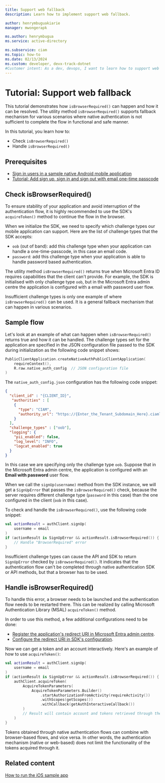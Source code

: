 ```yaml
---
title: Support web fallback
description: Learn how to implement support web fallback.

author: henrymbuguakiarie
manager: mwongerapk

ms.author: henrymbugua
ms.service: active-directory

ms.subservice: ciam
ms.topic: how-to
ms.date: 02/13/2024
ms.custom: developer, devx-track-dotnet
#Customer intent: As a dev, devops, I want to learn how to support web fallback.
---
```


# Tutorial: Support web fallback
 
This tutorial demonstrates how `isBrowserRequired()` can happen and how it can be resolved. The utility method `isBrowserRequired()` supports fallback mechanism for various scenarios where native authentication is not sufficient to complete the flow in functional and safe manner.
 
In this tutorial, you learn how to: 
 
- Check `isBrowserRequired()`
- Handle `isBrowserRequired()`
 
## Prerequisites 

- [Sign in users in a sample native Android mobile application](how-to-run-sample-android-app.md) 
- [Tutorial: Add sign up, sign in and sign out with email one-time passcode](tutorial-native-auth-android-sign-up-sign-in-sign-out.md) 
 
## Check isBrowserRequired()
 
To ensure stability of your application and avoid interruption of the authentication flow, it is highly recommended to use the SDK's `acquireToken()` method to continue the flow in the browser.
 
When we initialize the SDK, we need to specify which challenge types our mobile application can support. Here are the list of challenge types that the SDK accepts: 
 
- `oob` (out of band): add this challenge type when your application can handle a one-time-passcode, in this case an email code. 
- `password`: add this challenge type when your application is able to handle password based authentication. 
 
The utility method `isBrowserRequired()` returns true when Microsoft Entra ID requires capabilities that the client can't provide. For example, the SDK is initialised with only challenge type `oob`, but in the Microsoft Entra admin centre the application is configured with a email with password user flow. 
 
Insufficient challenge types is only one example of where `isBrowserRequired()` can be used. It is a general fallback mechanism that can happen in various scenarios. 
 
## Sample flow 
 
Let's look at an example of what can happen when `isBrowserRequired()` returns true and how it can be handled. The challenge types set for the application are specified in the JSON configuration file passed to the SDK during initialization as the following code snippet shows:
 
```kotlin 
PublicClientApplication.createNativeAuthPublicClientApplication( 
    requireContext(), 
    R.raw.native_auth_config  // JSON configuration file 
) 
``` 
 
The `native_auth_config.json` configuration has the following code snippet: 
 
```json 
{
  "client_id" : "{CLIENT_ID}",
   "authorities" : [
    {
      "type": "CIAM",
      "authority_url": "https://{Enter_the_Tenant_Subdomain_Here}.ciamlogin.com/{Enter_the_Tenant_Subdomain_Here}.onmicrosoft.com/"
    }
  ],
  "challenge_types" : ["oob"],
  "logging": {
    "pii_enabled": false,
    "log_level": "INFO",
    "logcat_enabled": true
  }
} 
``` 
 
In this case we are specifying only the challenge type `oob`. Suppose that in the Microsoft Entra admin centre, the application is configured with an **Email with password** user flow.  
 
When we call the `signUp(username)` method from the SDK instance, we will get a `SignUpError` that passes the `isBrowserRequired()` check, because the server requires different challenge type (`password` in this case) than the one configured in the client (`oob` in this case). 

To check and handle the `isBrowserRequired()`, use the following code snippet:
 
```kotlin 
val actionResult = authClient.signUp( 
    username = email 
) 
if (actionResult is SignUpError && actionResult.isBrowserRequired()) { 
    // Handle "BrowserRequired" error 
} 
``` 
 
Insufficient challenge types can cause the API and SDK to return `SignUpError` checked by `isBrowserRequired()`. It indicates that the authentication flow can't be completed through native authentication SDK or API methods, but that a browser has to be used. 
 
## Handle isBrowserRequired()
 
To handle this error, a browser needs to be launched and the authentication flow needs to be restarted there. This can be realized by calling Microsoft Authentication Library (MSAL) `acquireToken()` method. 
 
In order to use this method, a few additional configurations need to be done: 
 
- [Register the application's redirect URI in Microsoft Entra admin centre](../../identity-platform/tutorial-v2-android.md#register-your-application-with-microsoft-entra-id). 
- [Configure the redirect URI in SDK's configuration](../../identity-platform/tutorial-v2-android.md#configure-your-application). 
 
Now we can get a token and an account interactively. Here's an example of how to use `acquireToken()`: 
 
```kotlin 
val actionResult = authClient.signUp(
    username = email
)
if (actionResult is SignUpError && actionResult.isBrowserRequired()) {
    authClient.acquireToken(
        AcquireTokenParameters(
            AcquireTokenParameters.Builder()
                .startAuthorizationFromActivity(requireActivity())
                .withScopes(getScopes())
                .withCallback(getAuthInteractiveCallback())
        )
        // Result will contain account and tokens retrieved through the browser.
    )
} 
```

Tokens obtained through native authentication flows can combine with browser-based flows, and vice versa. In other words, the authentication mechanism (native or web-based) does not limit the functionality of the tokens acquired through it.

## Related content

[How to run the iOS sample app](https://github.com/microsoft/entra-previews/blob/native-auth-public-preview/docs/Native-Auth/Developer-guides/1-iOS-Swift/0-Run-code-sample.md)


